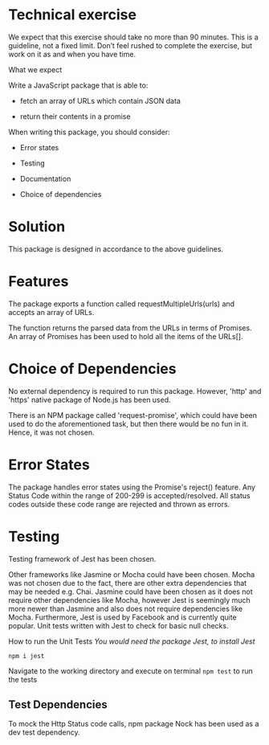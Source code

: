 # Technical exercise

We expect that this exercise should take no more than 90 minutes. This is a guideline, not a fixed limit. Don’t feel rushed to complete the exercise, but work on it as and when you have time.

What we expect

Write a JavaScript package that is able to:

- fetch an array of URLs which contain JSON data

- return their contents in a promise

When writing this package, you should consider:

- Error states

- Testing

- Documentation

- Choice of dependencies


# Solution
This package is designed in accordance to the above guidelines.

# Features
The package exports a function called requestMultipleUrls(urls) and accepts an array of URLs.

The function returns the parsed data from the URLs in terms of Promises. An array of Promises has been used to hold all the items of the URLs[].

# Choice of Dependencies
No external dependency is required to run this package. However, 'http' and 'https' native package of Node.js has been used. 

There is an NPM package called 'request-promise', which could have been used to do the aforementioned task, but then there would be no fun in it. Hence, it was not chosen.

# Error States
The package handles error states using the Promise's reject() feature. Any Status Code within the range of 200-299 is accepted/resolved. All status codes outside these code range are rejected and thrown as errors.

# Testing
Testing framework of Jest has been chosen.

Other frameworks like Jasmine or Mocha could have been chosen. Mocha was not chosen due to the fact, there are other extra dependencies that may be needed e.g. Chai. Jasmine could have been chosen as it does not require other dependencies like Mocha, however Jest is seemingly much more newer than Jasmine and also does not require dependencies like Mocha. Furthermore, Jest is used by Facebook and is currently quite popular.
Unit tests written with Jest to check for basic null checks.

How to run the Unit Tests
*You would need the package Jest, to install Jest*

`npm i jest`

Navigate to the working directory and execute on terminal `npm test` to run the tests

## Test Dependencies ##
To mock the Http Status code calls, npm package Nock has been used as a dev test dependency.


